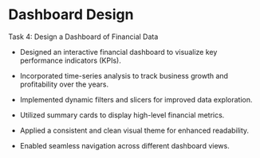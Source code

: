 # Dashboard Design
Task 4: Design a Dashboard of Financial Data

- Designed an interactive financial dashboard to visualize key performance indicators (KPIs).

- Incorporated time-series analysis to track business growth and profitability over the years.

- Implemented dynamic filters and slicers for improved data exploration.

- Utilized summary cards to display high-level financial metrics.

- Applied a consistent and clean visual theme for enhanced readability.

- Enabled seamless navigation across different dashboard views.
